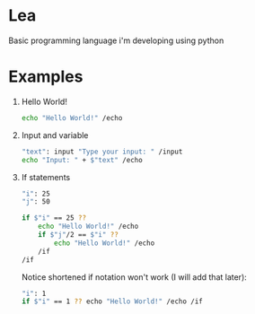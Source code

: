 # Lea

Basic programming language i'm developing using python

# Examples

1) Hello World!
   ```bash
   echo "Hello World!" /echo
   ```

2) Input and variable
   ```bash
   "text": input "Type your input: " /input
   echo "Input: " + $"text" /echo
   ```

3) If statements
   ```bash
   "i": 25
   "j": 50
   
   if $"i" == 25 ??
       echo "Hello World!" /echo
       if $"j"/2 == $"i" ??
           echo "Hello World!" /echo
       /if
   /if
   ```
   Notice shortened if notation won't work (I will add that later):
   ```bash
   "i": 1
   if $"i" == 1 ?? echo "Hello World!" /echo /if
